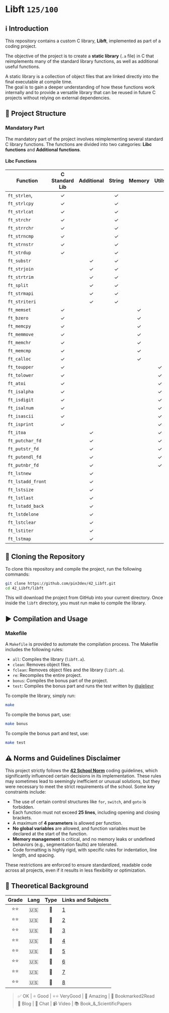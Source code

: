 # Libft `125/100`

## ℹ️ Introduction

This repository contains a custom C library, **Libft**, implemented as part of a coding project.  

The objective of the project is to create a **static library** (`.a` file) in C that reimplements many of the standard library functions, as well as additional useful functions.  

A static library is a collection of object files that are linked directly into the final executable at compile time.  
The goal is to gain a deeper understanding of how these functions work internally and to provide a versatile library that can be reused in future C projects without relying on external dependencies.  

## 🧬 Project Structure

### Mandatory Part

The mandatory part of the project involves reimplementing several standard C library functions. The functions are divided into two categories: **Libc functions** and **Additional functions**.

#### Libc Functions

| **Function**            | **C Standard Lib** | **Additional** | **String** | **Memory** | **Utils** | **List** |
|-------------------------|:------------------:|:--------------:|:----------:|:----------:|:---------:|:--------:|
| `ft_strlen`,            | ✓                  |                | ✓          |            |           |          |
| `ft_strlcpy`            | ✓                  |                | ✓          |            |           |          |
| `ft_strlcat`            | ✓                  |                | ✓          |            |           |          |
| `ft_strchr`             | ✓                  |                | ✓          |            |           |          |
| `ft_strrchr`            | ✓                  |                | ✓          |            |           |          |
| `ft_strncmp`            | ✓                  |                | ✓          |            |           |          |
| `ft_strnstr`            | ✓                  |                | ✓          |            |           |          |
| `ft_strdup`             | ✓                  |                | ✓          |            |           |          |
| `ft_substr`             |                    | ✓              | ✓          |            |           |          |
| `ft_strjoin`            |                    | ✓              | ✓          |            |           |          |
| `ft_strtrim`            |                    | ✓              | ✓          |            |           |          |
| `ft_split`              |                    | ✓              | ✓          |            |           |          |
| `ft_strmapi`            |                    | ✓              | ✓          |            |           |          |
| `ft_striteri`           |                    | ✓              | ✓          |            |           |          |
| `ft_memset`             | ✓                  |                |            | ✓          |           |          |
| `ft_bzero`              | ✓                  |                |            | ✓          |           |          |
| `ft_memcpy`             | ✓                  |                |            | ✓          |           |          |
| `ft_memmove`            | ✓                  |                |            | ✓          |           |          |
| `ft_memchr`             | ✓                  |                |            | ✓          |           |          |
| `ft_memcmp`             | ✓                  |                |            | ✓          |           |          |
| `ft_calloc`             | ✓                  |                |            | ✓          |           |          |
| `ft_toupper`            | ✓                  |                |            |            | ✓         |          |
| `ft_tolower`            | ✓                  |                |            |            | ✓         |          |
| `ft_atoi`               | ✓                  |                |            |            | ✓         |          |
| `ft_isalpha`            | ✓                  |                |            |            | ✓         |          |
| `ft_isdigit`            | ✓                  |                |            |            | ✓         |          |
| `ft_isalnum`            | ✓                  |                |            |            | ✓         |          |
| `ft_isascii`            | ✓                  |                |            |            | ✓         |          |
| `ft_isprint`            | ✓                  |                |            |            | ✓         |          |
| `ft_itoa`               |                    | ✓              |            |            | ✓         |          |
| `ft_putchar_fd`         |                    | ✓              |            |            | ✓         |          |
| `ft_putstr_fd`          |                    | ✓              |            |            | ✓         |          |
| `ft_putendl_fd`         |                    | ✓              |            |            | ✓         |          |
| `ft_putnbr_fd`          |                    | ✓              |            |            | ✓         |          |
| `ft_lstnew`             |                    | ✓              |            |            |           | ✓        |
| `ft_lstadd_front`       |                    | ✓              |            |            |           | ✓        |
| `ft_lstsize`            |                    | ✓              |            |            |           | ✓        |
| `ft_lstlast`            |                    | ✓              |            |            |           | ✓        |
| `ft_lstadd_back`        |                    | ✓              |            |            |           | ✓        |
| `ft_lstdelone`          |                    | ✓              |            |            |           | ✓        |
| `ft_lstclear`           |                    | ✓              |            |            |           | ✓        |
| `ft_lstiter`            |                    | ✓              |            |            |           | ✓        |
| `ft_lstmap`             |                    | ✓              |            |            |           | ✓        |


## 🫥 Cloning the Repository

To clone this repository and compile the project, run the following commands:

```bash
git clone https://github.com/pin3dev/42_Libft.git
cd 42_Libft/libft
```
This will download the project from GitHub into your current directory. Once inside the `libft` directory, you must run make to compile the library.  

## ▶️ Compilation and Usage

### Makefile

A `Makefile` is provided to automate the compilation process. The Makefile includes the following rules:

- `all`: Compiles the library (`libft.a`).
- `clean`: Removes object files.
- `fclean`: Removes object files and the library (`libft.a`).
- `re`: Recompiles the entire project.
- `bonus`: Compiles the bonus part of the project.
- `test`: Compiles the bonus part and runs the test written by [@alelievr](https://github.com/alelievr/libft-unit-test)

To compile the library, simply run:
```bash
make
```

To compile the bonus part, use:
```bash
make bonus
```

To compile the bonus part and test, use:
```bash
make test
```

## ⚠️ Norms and Guidelines Disclaimer

This project strictly follows the [**42 School Norm**](https://github.com/pin3dev/42_Cursus/blob/b9cd0fe844ddb441d0b3efb98abcee92aee49535/assets/General/norme.en.pdf) coding guidelines, which significantly influenced certain decisions in its implementation. These rules may sometimes lead to seemingly inefficient or unusual solutions, but they were necessary to meet the strict requirements of the school. Some key constraints include:

- The use of certain control structures like `for`, `switch`, and `goto` is forbidden.
- Each function must not exceed **25 lines**, including opening and closing brackets.
- A maximum of **4 parameters** is allowed per function.
- **No global variables** are allowed, and function variables must be declared at the start of the function.
- **Memory management** is critical, and no memory leaks or undefined behaviors (e.g., segmentation faults) are tolerated.
- Code formatting is highly rigid, with specific rules for indentation, line length, and spacing.

These restrictions are enforced to ensure standardized, readable code across all projects, even if it results in less flexibility or optimization.

## 📖 Theoretical Background
| Grade |Lang | Type| Links and Subjects |
|:---------:|:---:|:---:|--------------------|
|⭐⭐| 🇺🇸 | 📄 |[1](https://medium.com/@meghamohan/all-about-static-libraries-in-c-cea57990c495)|  
|⭐⭐| 🇺🇸 | 📄 |[2](https://www.linkedin.com/pulse/static-libraries-c-ignacio-chitnisky/)|  
|⭐⭐| 🇺🇸 | 📄 |[3](https://dev.to/iamkhalil42/all-you-need-to-know-about-c-static-libraries-1o0b)|  
|⭐⭐| 🇺🇸 | 📄 |[4](https://medium.com/@Miguel_Grillo/what-is-a-static-library-in-c-1a7502ca8f7d)|  
|⭐⭐| 🇺🇸 | 📄 |[5](https://msoe.us/taylor/tutorial/ce2810/library.htm)|  
|⭐⭐| 🇺🇸 | 📄 |[6](https://www.cs.swarthmore.edu/~newhall/unixhelp/howto_C_libraries.html)|  
|⭐⭐| 🇺🇸 | 📄 |[7](https://www.ibm.com/docs/en/zos/2.4.0?topic=descriptions-ar-create-maintain-library-archives)|  
|⭐⭐| 🇺🇸 | 📄 |[8](https://docencia.ac.upc.edu/FIB/USO/Bibliografia/unix-c-libraries.html)|  

> ✅ OK | ⭐ Good | ⭐⭐ VeryGood | 🤩 Amazing | 🔖 Bookmarked2Read  
> 📄 Blog | 💭 Chat | 📹 Video | 📚 Book_&_ScientificPapers

